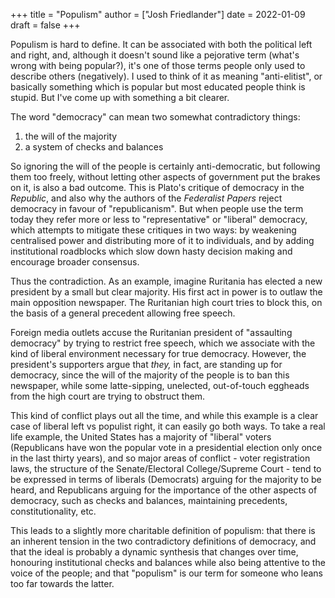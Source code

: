 +++
title = "Populism"
author = ["Josh Friedlander"]
date = 2022-01-09
draft = false
+++

Populism is hard to define. It can be associated with both the political left and right, and, although it doesn't sound like a pejorative term (what's wrong with being popular?), it's one of those terms people only used to describe others (negatively). I used to think of it as meaning "anti-elitist", or basically something which is popular but most educated people think is stupid. But I've come up with something a bit clearer.

The word "democracy" can mean two somewhat contradictory things:

1. the will of the majority
2. a system of checks and balances

So ignoring the will of the people is certainly anti-democratic, but following them too freely, without letting other aspects of government put the brakes on it, is also a bad outcome. This is Plato's critique of democracy in the _Republic_, and also why the authors of the _Federalist Papers_ reject democracy in favour of "republicanism". But when people use the term today they refer more or less to "representative" or "liberal" democracy, which attempts to mitigate these critiques in two ways: by weakening centralised power and distributing more of it to individuals, and by adding institutional roadblocks which slow down hasty decision making and encourage broader consensus.

Thus the contradiction. As an example, imagine Ruritania has elected a new president by a small but clear majority. His first act in power is to outlaw the main opposition newspaper. The Ruritanian high court tries to block this, on the basis of a general precedent allowing free speech.

Foreign media outlets accuse the Ruritanian president of "assaulting democracy" by trying to restrict free speech, which we associate with the kind of liberal environment necessary for true democracy. However, the president's supporters argue that _they,_ in fact, are standing up for democracy, since the will of the majority of the people is to ban this newspaper, while some latte-sipping, unelected, out-of-touch eggheads from the high court are trying to obstruct them.

This kind of conflict plays out all the time, and while this example is a clear case of liberal left vs populist right, it can easily go both ways. To take a real life example, the United States has a majority of "liberal" voters (Republicans have won the popular vote in a presidential election only once in the last thirty years), and so major areas of conflict - voter registration laws, the structure of the Senate/Electoral College/Supreme Court - tend to be expressed in terms of liberals (Democrats) arguing for the majority to be heard, and Republicans arguing for the importance of the other aspects of democracy, such as checks and balances, maintaining precedents, constitutionality, etc.

This leads to a slightly more charitable definition of populism: that there is an inherent tension in the two contradictory definitions of democracy, and that the ideal is probably a dynamic synthesis that changes over time, honouring institutional checks and balances while also being attentive to the voice of the people; and that "populism" is our term for someone who leans too far towards the latter.
